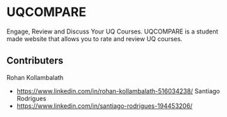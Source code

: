 # UQCOMPARE

Engage, Review and Discuss Your UQ Courses.
UQCOMPARE is a student made website that allows you to rate and review UQ courses. 

## Contributers
Rohan Kollambalath 
- https://www.linkedin.com/in/rohan-kollambalath-516034238/
Santiago Rodrigues
- https://www.linkedin.com/in/santiago-rodrigues-194453206/
